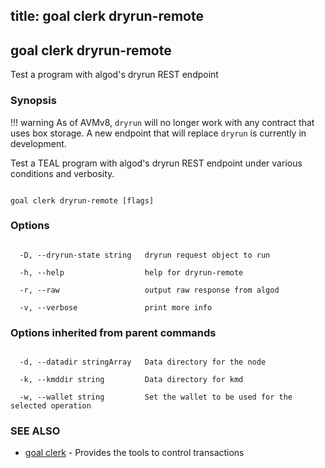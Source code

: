 title: goal clerk dryrun-remote
---
## goal clerk dryrun-remote



Test a program with algod's dryrun REST endpoint



### Synopsis

!!! warning
    As of AVMv8, `dryrun` will no longer work with any contract that uses box storage. A new endpoint that will replace `dryrun` is currently in development.

Test a TEAL program with algod's dryrun REST endpoint under various conditions and verbosity.



```

goal clerk dryrun-remote [flags]

```



### Options



```

  -D, --dryrun-state string   dryrun request object to run

  -h, --help                  help for dryrun-remote

  -r, --raw                   output raw response from algod

  -v, --verbose               print more info

```



### Options inherited from parent commands



```

  -d, --datadir stringArray   Data directory for the node

  -k, --kmddir string         Data directory for kmd

  -w, --wallet string         Set the wallet to be used for the selected operation

```



### SEE ALSO



* [goal clerk](../../clerk/clerk/)	 - Provides the tools to control transactions 



